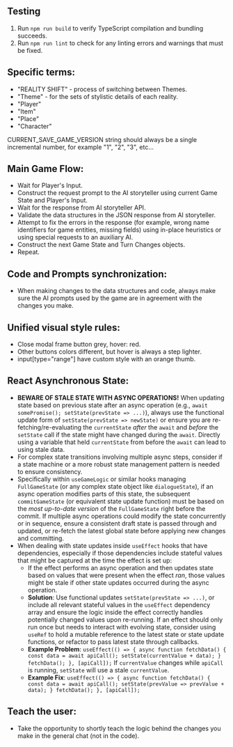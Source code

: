 
## Testing
1. Run `npm run build` to verify TypeScript compilation and bundling succeeds.
2. Run `npm run lint` to check for any linting errors and warnings that must be fixed.

## Specific terms:
  - "REALITY SHIFT" - process of switching between Themes.
  - "Theme" - for the sets of stylistic details of each reality.
  - "Player"
  - "Item"
  - "Place"
  - "Character"

CURRENT_SAVE_GAME_VERSION string should always be a single incremental number, for example "1", "2", "3", etc...

## Main Game Flow:
 - Wait for Player's Input.
 - Construct the request prompt to the AI storyteller using current Game State and Player's Input.
 - Wait for the response from AI storyteller API.
 - Validate the data structures in the JSON response from AI storyteller.
 - Attempt to fix the errors in the response (for example, wrong name identifiers for game entities, missing fields) using in-place heuristics or using special requests to an auxiliary AI.
 - Construct the next Game State and Turn Changes objects.
 - Repeat.

## Code and Prompts synchronization:
 - When making changes to the data structures and code, always make sure the AI prompts used by the game are in agreement with the changes you make.

## Unified visual style rules:
 - Close modal frame button grey, hover: red.
 - Other buttons colors different, but hover is always a step lighter.
 - input[type="range"] have custom style with an orange thumb.

## React Asynchronous State:
  - **BEWARE OF STALE STATE WITH ASYNC OPERATIONS!** When updating state based on previous state after an async operation (e.g., `await somePromise(); setState(prevState => ...)`), always use the functional update form of `setState(prevState => newState)` or ensure you are re-fetching/re-evaluating the `currentState` *after* the `await` and *before* the `setState` call if the state might have changed during the `await`. Directly using a variable that held `currentState` from before the `await` can lead to using stale data.
  - For complex state transitions involving multiple async steps, consider if a state machine or a more robust state management pattern is needed to ensure consistency.
  - Specifically within `useGameLogic` or similar hooks managing `FullGameState` (or any complex state object like `dialogueState`), if an async operation modifies parts of this state, the subsequent `commitGameState` (or equivalent state update function) must be based on the *most up-to-date version* of the `FullGameState` right before the commit. If multiple async operations could modify the state concurrently or in sequence, ensure a consistent draft state is passed through and updated, or re-fetch the latest global state before applying new changes and committing.
  - When dealing with state updates inside `useEffect` hooks that have dependencies, especially if those dependencies include stateful values that might be captured at the time the effect is set up:
    - If the effect performs an async operation and then updates state based on values that were present when the effect *ran*, those values might be stale if other state updates occurred during the async operation.
    - **Solution**: Use functional updates `setState(prevState => ...)`, or include all relevant stateful values in the `useEffect` dependency array and ensure the logic inside the effect correctly handles potentially changed values upon re-running. If an effect should only run once but needs to interact with evolving state, consider using `useRef` to hold a mutable reference to the latest state or state update functions, or refactor to pass latest state through callbacks.
    - **Example Problem**: `useEffect(() => { async function fetchData() { const data = await apiCall(); setState(currentValue + data); } fetchData(); }, [apiCall]);` If `currentValue` changes while `apiCall` is running, `setState` will use a stale `currentValue`.
    - **Example Fix**: `useEffect(() => { async function fetchData() { const data = await apiCall(); setState(prevValue => prevValue + data); } fetchData(); }, [apiCall]);`

## Teach the user:
 - Take the opportunity to shortly teach the logic behind the changes you make in the general chat (not in the code).
